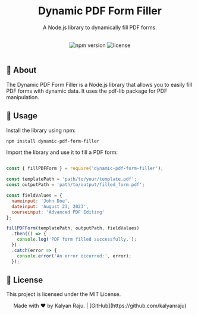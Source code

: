 
<div align="center">
  <h1>Dynamic PDF Form Filler</h1>
  <p>A Node.js library to dynamically fill PDF forms.</p>
</div>

<br>

<div align="center">
  <!-- Replace with your npm package version badge -->
  <img src="https://img.shields.io/npm/v/dynamic-pdf-certificate.svg" alt="npm version" />
  <!-- Replace with your license badge -->
  <img src="https://img.shields.io/npm/l/dynamic-pdf-certificate.svg" alt="license" />
</div>

<br>

## 📖 About

The Dynamic PDF Form Filler is a Node.js library that allows you to easily fill PDF forms with dynamic data. It uses the pdf-lib package for PDF manipulation.

## 🚀 Usage

Install the library using npm:

```bash
npm install dynamic-pdf-form-filler
```
Import the library and use it to fill a PDF form:

```javascript

const { fillPDFForm } = require('dynamic-pdf-form-filler');

const templatePath = 'path/to/your/template.pdf';
const outputPath = 'path/to/output/filled_form.pdf';

const fieldValues = {
  nameinput: 'John Doe',
  dateinput: 'August 23, 2023',
  courseinput: 'Advanced PDF Editing'
};

fillPDFForm(templatePath, outputPath, fieldValues)
  .then(() => {
    console.log('PDF form filled successfully.');
  })
  .catch(error => {
    console.error('An error occurred:', error);
  });
```
## 📄 License
This project is licensed under the MIT License.

<div align="center">
  Made with ❤️ by Kalyan Raju. | [GitHub](https://github.com/kalyanraju)
</div>
